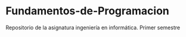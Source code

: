 # Fundamentos-de-Programacion
Repositorio de la asignatura ingeniería en informática. Primer semestre
